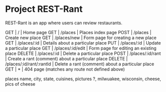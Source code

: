 # Project REST-Rant

REST-Rant is an app where users can review restaurants.

GET     | /     |                       Home page
GET     |   /places     |               Places index page
POST    |	/places     |               Create new place
GET	    |   /places/new	    |           Form page for creating a new place
GET	    |   /places/:id	    |           Details about a particular place
PUT     |	/places/:id     |	        Update a particular place
GET	    |   /places/:id/edit    |	    Form page for editing an existing place
DELETE	|   /places/:id     |	        Delete a particular place
POST	|   /places/:id/rant    |	    Create a rant (comment) about a particular place
DELETE	|   /places/:id/rant/:rantId    |	    Delete a rant (comment) about a particular place
GET	    |   *	|   404 page (matches any route not defined above)


places name, city, state, cuisines, pictures
        ?, milwuakee, wisconsin, cheese, pics of cheese